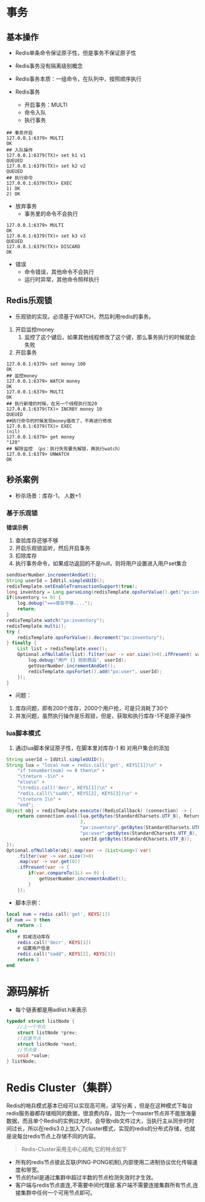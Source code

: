  

# 事务

## 基本操作

- Redis单条命令保证原子性，但是事务不保证原子性
- Redis事务没有隔离级别概念
- Redis事务本质：一组命令，在队列中，按照顺序执行

- Redis事务
  - 开启事务：MULTI 
  - 命令入队
  - 执行事务

```shell
## 事务开启
127.0.0.1:6379> MULTI
OK
## 入队操作
127.0.0.1:6379(TX)> set k1 v1
QUEUED
127.0.0.1:6379(TX)> set k2 v2
QUEUED
## 执行命令
127.0.0.1:6379(TX)> EXEC
1) OK
2) OK

```

- 放弃事务
  - 事务里的命令不会执行

```shell
127.0.0.1:6379> MULTI
OK
127.0.0.1:6379(TX)> set k3 v3
QUEUED
127.0.0.1:6379(TX)> DISCARD
OK
```

- 错误
  - 命令错误，其他命令不会执行
  - 运行时异常，其他命令照样执行

## Redis乐观锁

- 乐观锁的实现，必须基于WATCH，然后利用redis的事务。

1. 开启监控money
   1. 监控了这个键后，如果其他线程修改了这个键，那么事务执行的时候就会失败
2. 开启事务

```shell
127.0.0.1:6379> set money 100
OK
## 监控money
127.0.0.1:6379> WATCH money
OK
127.0.0.1:6379> MULTI
OK
## 执行新增的时候，在另一个线程执行加20
127.0.0.1:6379(TX)> INCRBY money 10
QUEUED
##执行命令的时候发现money值改了，不再进行修改
127.0.0.1:6379(TX)> EXEC
(nil)
127.0.0.1:6379> get money
"120"
## 解除监控 （ps：执行失败要先解锁，再执行watch）
127.0.0.1:6379> UNWATCH
OK
```

## 秒杀案例

- 秒杀场景：库存-1， 人数+1

### 基于乐观锁

**错误示例**

1. 查验库存还够不够
2. 开启乐观锁监听，然后开启事务
3. 扣除库存
4. 执行事务命令，如果成功返回的不是null，则将用户设置进入用户set集合

```java
sendUserNumber.incrementAndGet();
String userId = IdUtil.simpleUUID();
redisTemplate.setEnableTransactionSupport(true);
long inventory = Long.parseLong(redisTemplate.opsForValue().get("px:inventory").toString());
if(inventory <= 0) {
    log.debug("==>库存不够....");
    return;
}
redisTemplate.watch("px:inventory");
redisTemplate.multi();
try {
    redisTemplate.opsForValue().decrement("px:inventory");
} finally {
    List list = redisTemplate.exec();
    Optional.ofNullable(list).filter(var -> var.size()>0).ifPresent( var -> {
        log.debug("用户 {} 抢到商品", userId);
        getUserNumber.incrementAndGet();
        redisTemplate.opsForSet().add("px:user", userId);
    });
}
```

- 问题：

1. 库存问题，即有200个库存，2000个用户抢，可是只消耗了30个
2. 并发问题，虽然执行操作是乐观锁，但是，获取和执行库存-1不是原子操作

### lua脚本模式

1. 通过lua脚本保证原子性，在脚本里对库存-1 和 对用户集合的添加

```java
String userId = IdUtil.simpleUUID();
String lua = "local num = redis.call('get', KEYS[1])\n" +
    "if tonumber(num) <= 0 then\n" +
    "\treturn -1\n" +
    "else\n" +
    "\tredis.call('decr', KEYS[1])\n" +
    "redis.call(\"sadd\", KEYS[2], KEYS[3])\n" +
    "\treturn 1\n" +
    "end";
Object obj = redisTemplate.execute((RedisCallback) (connection) -> {
    return connection.eval(lua.getBytes(StandardCharsets.UTF_8), ReturnType.MULTI,
                           3,
                           "px:inventory".getBytes(StandardCharsets.UTF_8),
                           "px:user".getBytes(StandardCharsets.UTF_8),
                           userId.getBytes(StandardCharsets.UTF_8));
});
Optional.ofNullable(obj).map(var -> (List<Long>) var)
    .filter(var -> var.size()>0)
    .map(var -> var.get(0))
    .ifPresent(var -> {
        if(var.compareTo(1L) == 0) {
            getUserNumber.incrementAndGet();
        }
    });
```

- 脚本示例：

```lua
local num = redis.call('get', KEYS[1])
if num == 0 then
	return -1
else
	# 扣减活动库存
	redis.call('decr', KEYS[1])
    # 设置用户信息
    redis.call("sadd", KEYS[2], KEYS[3])
	return 1
end
```


# 源码解析

- 每个链表都是用adlist.h来表示

```c
typedef struct listNode {
    //上一个节点
    struct listNode *prev;
    //后置节点
    struct listNode *next;
    //节点值
    void *value;
} listNode;
```


# Redis Cluster（集群）

Redis的哨兵模式基本已经可以实现高可用，读写分离 ，但是在这种模式下每台redis服务器都存储相同的数据，很浪费内存，因为一个master节点并不能放海量数据，而且单个Redis的实例过大时，会导致rdb文件过大，当执行主从同步时时间过长，所以在redis3.0上加入了cluster模式，实现的redis的分布式存储，也就是说每台redis节点上存储不同的内容。

> Redis-Cluster采用无中心结构,它的特点如下

- 所有的redis节点彼此互联(PING-PONG机制),内部使用二进制协议优化传输速度和带宽。
- 节点的fail是通过集群中超过半数的节点检测失效时才生效。
- 客户端与redis节点直连,不需要中间代理层.客户端不需要连接集群所有节点,连接集群中任何一个可用节点即可。
